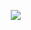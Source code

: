 <a href="https://www.instagram.com/csesc_41st/" target="_blank"> <img 
        src="http://img.shields.io/badge/-csesc_41st-pink?style=plastic&logo=Instagram&link=https://instagram.com/csesc_41st/"
        style="height : auto; margin-left : 10px; margin-right : 10px;"/></a>

